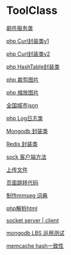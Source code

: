 ToolClass
=========
[邮件服务类](https://github.com/ruansheng/ToolClass/blob/master/SendMail.class.php)

[php Curl封装类v1](https://github.com/ruansheng/ToolClass/blob/master/Curl.class.php)

[php Curl封装类v2](https://github.com/ruansheng/ToolClass/blob/master/CurlTool.class.php)

[php HashTable封装类](https://github.com/ruansheng/ToolClass/blob/master/HashTable.class.php)

[php 裁剪图片](https://github.com/ruansheng/ToolClass/blob/master/ImageCut.class.php)

[php 缩放图片](https://github.com/ruansheng/ToolClass/blob/master/ImageResize.class.php)

[全国城市json](https://github.com/ruansheng/ToolClass/blob/master/JsonCity.class.php)

[php Log日志类](https://github.com/ruansheng/ToolClass/blob/master/Log.class.php)

[Mongodb 封装类](https://github.com/ruansheng/ToolClass/blob/master/MongodbService.php)

[Redis 封装类](https://github.com/ruansheng/ToolClass/blob/master/RedisService.php)

[sock 客户端方法](https://github.com/ruansheng/ToolClass/blob/master/SocketSend.php)

[上传文件](https://github.com/ruansheng/ToolClass/blob/master/UpLoadFile.class.php)

[页面跳转代码](https://github.com/ruansheng/ToolClass/blob/master/functions.class.php)

[制作mmseg 词典](https://github.com/ruansheng/ToolClass/blob/master/mmseg_dic.php)

[php解析html](https://github.com/ruansheng/ToolClass/blob/master/simple_html_dom.php)

[socket server | client](https://github.com/ruansheng/ToolClass/blob/master/socket.php)

[mongodb LBS 运用测试](https://github.com/ruansheng/ToolClass/blob/master/2dSphere.php)

[memcache hash一致性](https://github.com/ruansheng/ToolClass/blob/master/MemcacheHash.php)

